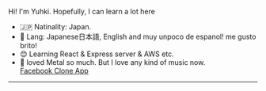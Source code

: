 Hi! I'm Yuhki. Hopefully, I can learn a lot here   
- :jp: Natinality: Japan. 
- :speech_balloon: Lang: Japanese日本語, English and muy unpoco de espanol! me gusto brito!
- :blush: Learning React & Express server & AWS etc.  
- :guitar: loved Metal so much. But I love any kind of music now.  
[Facebook Clone App](https://www.youtube.com/watch?v=SQrBN74io0Y)
<hr>

